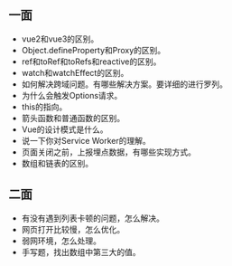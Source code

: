## 一面
* vue2和vue3的区别。
* Object.defineProperty和Proxy的区别。
* ref和toRef和toRefs和reactive的区别。
* watch和watchEffect的区别。
* 如何解决跨域问题。有哪些解决方案。要详细的进行罗列。
* 为什么会触发Options请求。
* this的指向。
* 箭头函数和普通函数的区别。
* Vue的设计模式是什么。
* 说一下你对Service Worker的理解。
* 页面关闭之前，上报埋点数据，有哪些实现方式。
* 数组和链表的区别。

## 二面
* 有没有遇到列表卡顿的问题，怎么解决。
* 网页打开比较慢，怎么优化。
* 弱网环境，怎么处理。
* 手写题，找出数组中第三大的值。
